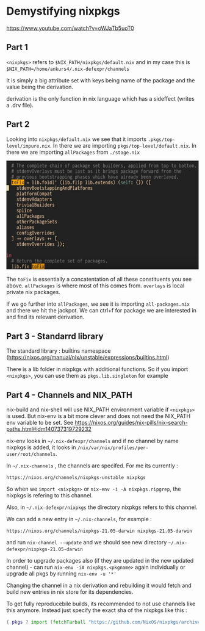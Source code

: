 # Demystifying nixpkgs

https://www.youtube.com/watch?v=oWJaTb5uoT0

## Part 1

`<nixpkgs>` refers to `$NIX_PATH/nixpkgs/default.nix` and in my case this is `$NIX_PATH=/home/ankurs4/.nix-defexpr/channels`

It is simply a big attribute set with keys being name of the package and the value being the derivation.


derivation is the only function in nix language which has a sideffect (writes a .drv file).

## Part 2

Looking into `nixpkgs/default.nix` we see that it imports `.pkgs/top-level/impure.nix`.
In there we are importing `pkgs/top-level/default.nix`. 
In there we are importing `allPackages` from `./stage.nix`

![](nixpkgs_demystified.png)

The `toFix` is essentially a concatentation of all these constituents you see above. `allPackages` is where most of this comes from. `overlays` is local private nix packages.

If we go further into `allPackages`, we see it is importing `all-packages.nix` and there we hit the jackpot. We can ctrl+f for package we are interested in and find its relevant derivation.

## Part 3 - Standarrd library

The standard library : builtins namespace (https://nixos.org/manual/nix/unstable/expressions/builtins.html)

There is a lib folder in nixpkgs with additional functions. So if you import `<nixpkgs>`, you can use them as `pkgs.lib.singleton` for example

## Part 4 - Channels and NIX_PATH

nix-build and nix-shell will use NIX_PATH environment variable if `<nixpkgs>` is used. But nix-env is a bit more clever and does not need the NIX_PATH env variable to be set.
See https://nixos.org/guides/nix-pills/nix-search-paths.html#idm140737319729232

nix-env looks in `~/.nix-defexpr/channels` and if no channel by name nixpkgs is added, it looks in `/nix/var/nix/profiles/per-user/root/channels`.

In `~/.nix-channels` , the channels are specifed. For me its currently :

```
https://nixos.org/channels/nixpkgs-unstable nixpkgs
```

So when we `import <nixpkgs>` or `nix-env -i -A nixpkgs.ripgrep`, the nixpkgs is refering to this channel.

Also, in `~/.nix-defexpr/nixpkgs` the directory nixpkgs refers to this channel.

We can add a new entry in `~/.nix-channels`, for example :

```
https://nixos.org/channels/nixpkgs-21.05-darwin nixpkgs-21.05-darwin
```

and run `nix-channel --update` and we should see new directory `~/.nix-defexpr/nixpkgs-21.05-darwin`

In order to upgrade packages also (if they are updated in the new updated channel) - can run `nix-env -iA nixpkgs.<pkgname>` again individually or upgrade all pkgs by running `nix-env -u '*'`

Changing the channel in a nix derivation and rebuilding it would fetch and build new entries in nix store for its dependencies.

To get fully reproducebile builds, its recommended to not use channels like this anymore.
Instead just specify the exact sha of the nixpkgs like this :

```nix
{ pkgs ? import (fetchTarball "https://github.com/NixOS/nixpkgs/archive/e85975942742a3728226ac22a3415f2355bfc897.tar.gz") {} }
```
